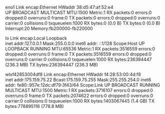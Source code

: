 eno1      Link encap:Ethernet  HWaddr 38:d5:47:af:52:e4  
          UP BROADCAST MULTICAST  MTU:1500  Metric:1
          RX packets:0 errors:0 dropped:0 overruns:0 frame:0
          TX packets:0 errors:0 dropped:0 overruns:0 carrier:0
          collisions:0 txqueuelen:1000 
          RX bytes:0 (0.0 B)  TX bytes:0 (0.0 B)
          Interrupt:20 Memory:fb200000-fb220000 

lo        Link encap:Local Loopback  
          inet addr:127.0.0.1  Mask:255.0.0.0
          inet6 addr: ::1/128 Scope:Host
          UP LOOPBACK RUNNING  MTU:65536  Metric:1
          RX packets:3516559 errors:0 dropped:0 overruns:0 frame:0
          TX packets:3516559 errors:0 dropped:0 overruns:0 carrier:0
          collisions:0 txqueuelen:1000 
          RX bytes:236394447 (236.3 MB)  TX bytes:236394447 (236.3 MB)

wlxf42853004df8 Link encap:Ethernet  HWaddr f4:28:53:00:4d:f8  
          inet addr:175.159.75.22  Bcast:175.159.75.255  Mask:255.255.254.0
          inet6 addr: fe80::957e:12dc:df79:3f43/64 Scope:Link
          UP BROADCAST RUNNING MULTICAST  MTU:1500  Metric:1
          RX packets:3716107 errors:0 dropped:0 overruns:0 frame:0
          TX packets:2074622 errors:0 dropped:0 overruns:0 carrier:0
          collisions:0 txqueuelen:1000 
          RX bytes:1403067445 (1.4 GB)  TX bytes:778895116 (778.8 MB)

